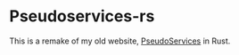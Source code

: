 # Pseudoservices-rs

This is a remake of my old website, 
[PseudoServices](https://github.com/commonkestrel/PseudoServices) in Rust.


